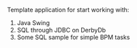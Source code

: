 ﻿Template application for start working with:

1. Java Swing
2. SQL through JDBC on DerbyDb
3. Some SQL sample for simple BPM tasks
